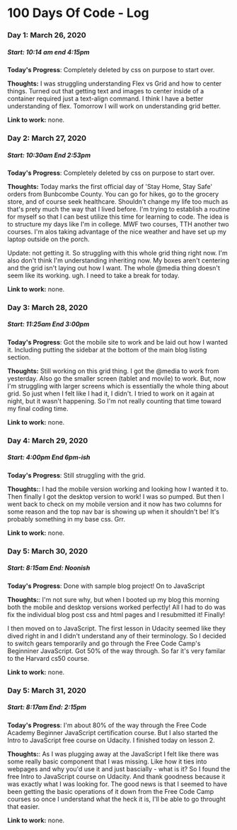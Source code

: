 # 100 Days Of Code - Log

### Day 1: March 26, 2020 
##### Start: 10:14 am end 4:15pm

**Today's Progress**: Completely deleted by css on purpose to start over. 

**Thoughts:** I was struggling understanding Flex vs Grid and how to center things. Turned out that getting text and images to center inside of a container required just a text-align command. I think I have a better understanding of flex. Tomorrow I will work on understanding grid better. 

**Link to work:** none.

### Day 2: March 27, 2020 
##### Start: 10:30am End 2:53pm

**Today's Progress**: Completely deleted by css on purpose to start over. 

**Thoughts:** Today marks the first official day of 'Stay Home, Stay Safe' orders from Bunbcombe County. You can go for hikes, go to the grocery store, and of course seek healthcare. Shouldn't change my life too much as that's prety much the way that I lived before. I'm trying to establish a routine for myself so that I can best utilize this time for learning to code. The idea is to structure my days like I'm in college. MWF two courses, TTH another two courses. I'm alos taking advantage of the nice weather and have set up my laptop outside on the porch. 

Update: not getting it. So struggling with this whole grid thing right now. I'm also don't think I'm understanding inheriting now. My boxes aren't centering and the grid isn't laying out how I want. The whole @media thing doesn't seem like its working. ugh. I need to take a break for today. 

**Link to work:** none.

### Day 3: March 28, 2020 
##### Start: 11:25am End 3:00pm

**Today's Progress**: Got the mobile site to work and be laid out how I wanted it. Including putting the sidebar at the bottom of the main blog listing section.

**Thoughts:** Still working on this grid thing. I got the @media to work from yesterday. Also go the smaller screen (tablet and movile) to work. But, now I'm struggling with larger screens which is essentially the whole thing about grid. So just when I felt like I had it, I didn't. I tried to work on it again at night, but it wasn't happening. So I'm not really counting that time toward my final coding time.

**Link to work:** none.


### Day 4: March 29, 2020 
##### Start: 4:00pm End 6pm-ish

**Today's Progress**: Still struggling with the grid. 

**Thoughts:**: I had the mobile version working and looking how I wanted it to. Then finally I got the desktop version to work! I was so pumped. But then I went back to check on my mobile version and it now has two columns for some reason and the top nav bar is showing up when it shouldn't be! It's probably something in my base css. Grr. 

**Link to work:** none.


### Day 5: March 30, 2020 
##### Start: 8:15am End: Noonish

**Today's Progress**: Done with sample blog project! On to JavaScript

**Thoughts:**: I'm not sure why, but when I booted up my blog this morning both the mobile and desktop versions worked perfectly! All I had to do was fix the individual blog post css and html pages and I resubmitted it! Finally!

I then moved on to JavaScript. The first lesson in Udacity seemed like they dived right in and I didn't understand any of their terminology. So I decided to switch gears temporarily and go through the Free Code Camp's Beginniner JavaScript. Got 50% of the way through. So far it's very familar to the Harvard cs50 course.  

**Link to work:** none.

### Day 5: March 31, 2020 
##### Start: 8:17am End: 2:15pm

**Today's Progress**: I'm about 80% of the way through the Free Code Academy Beginner JavaScript certification course. But I also started the Intro to JavaScript free course on Udacity. I finished today on lesson 2.

**Thoughts:**: As I was plugging away at the JavaScript I felt like there was some really basic component that I was missing. Like how it ties into webpages and why you'd use it and just bascially - what is it? So I found the free Intro to JavaScript course on Udacity. And thank goodness because it was exactly what I was looking for. The good news is that I seemed to have been getting the basic operations of it down from the Free Code Camp courses so once I understand what the heck it is, I'll be able to go throught that easier. 

**Link to work:** none.